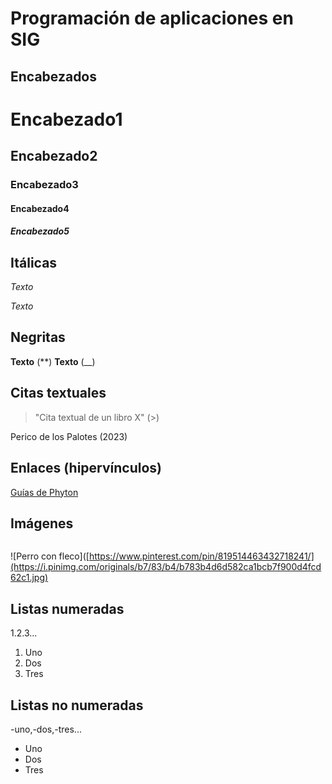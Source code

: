 # Programación de aplicaciones en SIG

## Encabezados

# Encabezado1
## Encabezado2
### Encabezado3
#### Encabezado4
##### Encabezado5

## Itálicas

*Texto*

_Texto_

## Negritas

**Texto** (**)
__Texto__ (__)

## Citas textuales

> "Cita textual
> de un libro X"
(>) 

Perico de los Palotes (2023)

## Enlaces (hipervínculos)

[]()

[Guías de Phyton](https://packaging.python.org/en/latest/guides/)

## Imágenes

![]()

![Perro con fleco]([https://www.pinterest.com/pin/819514463432718241/](https://i.pinimg.com/originals/b7/83/b4/b783b4d6d582ca1bcb7f900d4fcd62c1.jpg)

## Listas numeradas

1.2.3...

1. Uno
2. Dos
3. Tres

## Listas no numeradas

-uno,-dos,-tres...

- Uno 
- Dos 
- Tres



